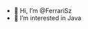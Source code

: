 - 👋 Hi, I’m @FerrariSz
- 👀 I’m interested in Java

<!---
FerrariSz/FerrariSz is a ✨ special ✨ repository because its `README.md` (this file) appears on your GitHub profile.
You can click the Preview link to take a look at your changes.
--->

